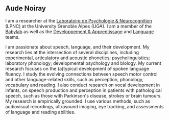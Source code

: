## Aude Noiray

I am a researcher at the [Laboratoire de Psychologie & Neurocognition](https://lpnc.univ-grenoble-alpes.fr/fr) (LPNC) at the University Grenoble Alpes (UGA). I am a member of the [Babylab](https://lpnc.univ-grenoble-alpes.fr/fr/babylab) as well as the [Développement & Apprentissage](https://lpnc.univ-grenoble-alpes.fr/fr/recherche-0/equipes-recherche/equipe-developpement-et-apprentissage) and [Language](https://lpnc.univ-grenoble-alpes.fr/fr/recherche-0/equipes-recherche/equipe-langage) teams.

I am passionate about speech, language, and their development. My research lies at the intersection of several disciplines, including experimental, articulatory and acoustic phonetics; psycholinguistics; laboratory phonology; developmental psychology and biology.
My current research focuses on the (a)typical development of spoken language fluency. I study the evolving connections between speech motor control and other language-related skills, such as perception, phonology, vocabulary and reading. I also conduct research on vocal development in infants, on speech production and perception in patients with pathological speech, such as those with Parkinson's disease, strokes or brain tumours.
My research is empirically grounded. I use various methods, such as audiovisual recordings, ultrasound imaging, eye tracking, and assessments of language and reading abilities.
